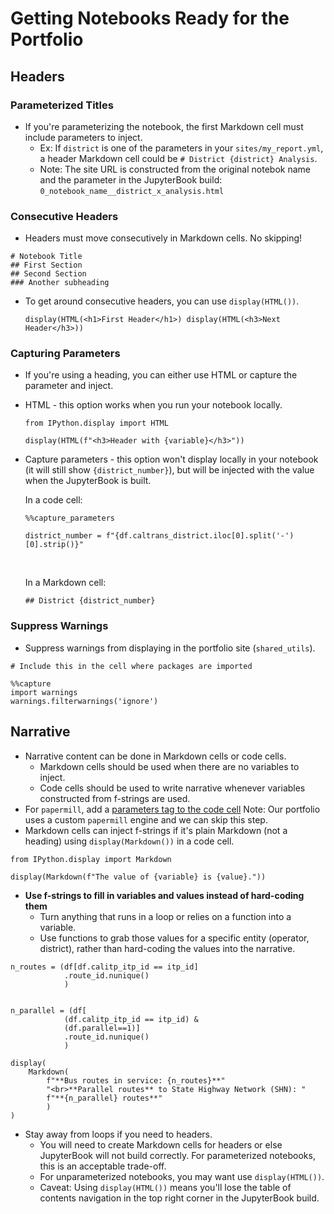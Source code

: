 # Getting Notebooks Ready for the Portfolio

## Headers

### Parameterized Titles
* If you're parameterizing the notebook, the first Markdown cell must include parameters to inject. 
    * Ex: If `district` is one of the parameters in your `sites/my_report.yml`, a header Markdown cell could be `# District {district} Analysis`.
    * Note: The site URL is constructed from the original notebok name and the parameter in the JupyterBook build: `0_notebook_name__district_x_analysis.html`
    
### Consecutive Headers

* Headers must move consecutively in Markdown cells. No skipping! 

```
# Notebook Title
## First Section
## Second Section 
### Another subheading
```

* To get around consecutive headers, you can use `display(HTML())`.  

    ```
    display(HTML(<h1>First Header</h1>) display(HTML(<h3>Next Header</h3>))
    ```

### Capturing Parameters
* If you're using a heading, you can either use HTML or capture the parameter and inject.
* HTML - this option works when you run your notebook locally.

    ```
    from IPython.display import HTML

    display(HTML(f"<h3>Header with {variable}</h3>"))
    ```
    
* Capture parameters - this option won't display locally in your notebook (it will still show `{district_number}`), but will be injected with the value when the JupyterBook is built. 

    In a code cell:
    ```
    %%capture_parameters

    district_number = f"{df.caltrans_district.iloc[0].split('-')[0].strip()}"
    ```
    
    <br>
    
    In a Markdown cell:
    ```
    ## District {district_number}
    ```


### Suppress Warnings
* Suppress warnings from displaying in the portfolio site (`shared_utils`).

```
# Include this in the cell where packages are imported

%%capture
import warnings
warnings.filterwarnings('ignore')
```

## Narrative 
* Narrative content can be done in Markdown cells or code cells. 
    * Markdown cells should be used when there are no variables to inject.
    * Code cells should be used to write narrative whenever variables constructed from f-strings are used.
* For `papermill`, add a [parameters tag to the code cell](https://papermill.readthedocs.io/en/latest/usage-parameterize.html) 
    Note: Our portfolio uses a custom `papermill` engine and we can skip this step.
* Markdown cells can inject f-strings if it's plain Markdown (not a heading) using `display(Markdown())` in a code cell.

```
from IPython.display import Markdown

display(Markdown(f"The value of {variable} is {value}."))
```

* **Use f-strings to fill in variables and values instead of hard-coding them**
    * Turn anything that runs in a loop or relies on a function into a variable.
    * Use functions to grab those values for a specific entity (operator, district), rather than hard-coding the values into the narrative. 

```
n_routes = (df[df.calitp_itp_id == itp_id]
            .route_id.nunique()
            )


n_parallel = (df[
            (df.calitp_itp_id == itp_id) & 
            (df.parallel==1)]
            .route_id.nunique()
            )

display(
    Markdown(
        f"**Bus routes in service: {n_routes}**"
        "<br>**Parallel routes** to State Highway Network (SHN): "
        f"**{n_parallel} routes**"
        )
)
```

* Stay away from loops if you need to headers. 
    * You will need to create Markdown cells for headers or else JupyterBook will not build correctly. For parameterized notebooks, this is an acceptable trade-off.
    * For unparameterized notebooks, you may want use `display(HTML())`.
    * Caveat: Using `display(HTML())` means you'll lose the table of contents navigation in the top right corner in the JupyterBook build. 